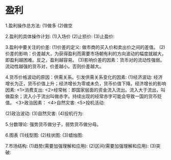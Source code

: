 # 盈利
1.盈利操作总方法:
  (1)做多
  (2)做空

2.盈利的具体操作计划:
  (1)入场价
  (2)止损价:
  (3)止盈价:

3.盈利中要关注的价差: 
  (1)价差的定义: 做市商的买入价和卖出价之间的差值。
  (2)价差的影响：价差越大，为获得盈利而需要市场朝有利的方向波动的幅度就越大，即盈利越困难。反之，盈利越容易。
  (3)影响价差的因素：货币对的流动性强弱。流动性越强的货币对，价差越小。否则价差越大。

4.货币价格波动的原因：供需关系。引发供需关系变化的因素:
  (1)经济波动: 经济增长为正，货币价值上升；经济增长为零或未负，货币价值下降。经济增长的影响因素:
    <1>消费支出:
    <2>经常帐：即国家层面的资金流入流出。流入大于流出，叫做盈余；流入小于流出叫做赤字。持续出现的经常赤字可能会导致一国的货币贬值。
    <3>政治因素：
    <4>自然灾害:
    <5>投机活动:

  (2)政治波动:
  (3)自然灾害:
  (4)投机行为:

5.分数理论: 强势货币做分子，弱势货币做分母。

6.图表
  (1)线型图:
  (2)柱状图:
  (3)蜡烛图:

7.市场结构:
  (1)趋势(需要加强理解和应用):
  (2)区间(需要加强理解和应用):
  (3)突破: